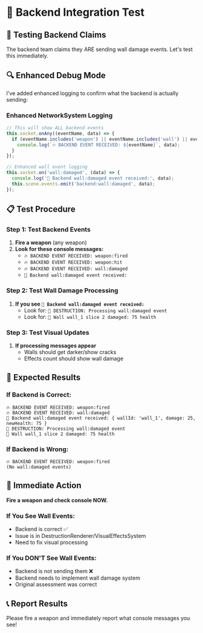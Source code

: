 # 🧪 Backend Integration Test

## 🎯 **Testing Backend Claims**

The backend team claims they ARE sending wall damage events. Let's test this immediately.

## 🔍 **Enhanced Debug Mode**

I've added enhanced logging to confirm what the backend is actually sending:

### **Enhanced NetworkSystem Logging**
```javascript
// This will show ALL backend events
this.socket.onAny((eventName, data) => {
  if (eventName.includes('weapon') || eventName.includes('wall') || eventName.includes('explosion') || eventName.includes('hit')) {
    console.log(`🔥 BACKEND EVENT RECEIVED: ${eventName}`, data);
  }
});

// Enhanced wall event logging
this.socket.on('wall:damaged', (data) => {
  console.log('🧱 Backend wall:damaged event received:', data);
  this.scene.events.emit('backend:wall:damaged', data);
});
```

## 📋 **Test Procedure**

### **Step 1: Test Backend Events**
1. **Fire a weapon** (any weapon)
2. **Look for these console messages:**
   - `🔥 BACKEND EVENT RECEIVED: weapon:fired`
   - `🔥 BACKEND EVENT RECEIVED: weapon:hit`
   - `🔥 BACKEND EVENT RECEIVED: wall:damaged`
   - `🧱 Backend wall:damaged event received:`

### **Step 2: Test Wall Damage Processing**
1. **If you see `🧱 Backend wall:damaged event received:`**
   - Look for: `🧱 DESTRUCTION: Processing wall:damaged event`
   - Look for: `🧱 Wall wall_1 slice 2 damaged: 75 health`

### **Step 3: Test Visual Updates**
1. **If processing messages appear**
   - Walls should get darker/show cracks
   - Effects count should show wall damage

## 🧪 **Expected Results**

### **If Backend is Correct:**
```
🔥 BACKEND EVENT RECEIVED: weapon:fired
🔥 BACKEND EVENT RECEIVED: wall:damaged
🧱 Backend wall:damaged event received: { wallId: 'wall_1', damage: 25, newHealth: 75 }
🧱 DESTRUCTION: Processing wall:damaged event
🧱 Wall wall_1 slice 2 damaged: 75 health
```

### **If Backend is Wrong:**
```
🔥 BACKEND EVENT RECEIVED: weapon:fired
(No wall:damaged events)
```

## 🎯 **Immediate Action**

**Fire a weapon and check console NOW.**

### **If You See Wall Events:**
- Backend is correct ✅
- Issue is in DestructionRenderer/VisualEffectsSystem
- Need to fix visual processing

### **If You DON'T See Wall Events:**
- Backend is not sending them ❌
- Backend needs to implement wall damage system
- Original assessment was correct

## 📞 **Report Results**

Please fire a weapon and immediately report what console messages you see! 